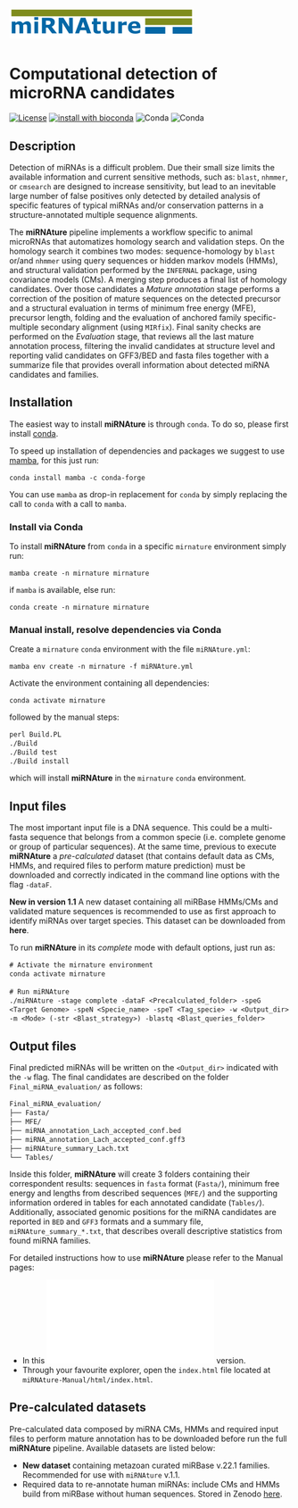![miRNAture](https://github.com/Bierinformatik/miRNAture/blob/main/mirnature_logo.png "miRNAture") 
=========
# Computational detection of microRNA candidates
[![License](https://img.shields.io/github/license/cavelandiah/miRNAture_v1)](https://github.com/cavelandiah/miRNAture_v1)
[![install with bioconda](https://img.shields.io/badge/install%20with-bioconda-brightgreen.svg?style=flat)](http://bioconda.github.io/recipes/mirnature/README.html)
![Conda](https://img.shields.io/conda/v/bioconda/mirnature)
![Conda](https://img.shields.io/conda/dn/bioconda/mirnature)

## Description

Detection of miRNAs is a difficult problem. Due their small size limits the
available information and current sensitive methods, such as: `blast`, `nhmmer`,
or `cmsearch` are designed to increase sensitivity, but lead to an inevitable
large number of false positives only detected by detailed analysis of specific
features of typical miRNAs and/or conservation patterns in a structure-annotated
multiple sequence alignments.

The **miRNAture** pipeline implements a workflow specific to animal microRNAs
that automatizes homology search and validation steps.
On the homology search it combines two modes: sequence-homology by `blast` or/and 
`nhmmer` using query sequences or hidden markov models (HMMs), and structural 
validation performed by the `INFERNAL` package, using covariance models (CMs).
A merging step produces a final list of homology candidates. Over those
candidates a _Mature annotation_ stage performs a correction of the position of
mature sequences on the detected precursor and a structural evaluation 
in terms of minimum free energy (MFE), precursor length, folding and the
evaluation of anchored family specific-multiple secondary alignment 
(using `MIRfix`). Final sanity checks are performed on the _Evaluation_ stage, 
that reviews all the last mature annotation process, filtering the invalid candidates 
at structure level and reporting valid candidates on GFF3/BED and fasta files 
together with a summarize file that provides overall information about detected
miRNA candidates and families.

## Installation

The easiest way to install **miRNAture** is through `conda`. To do so, please first install
[conda](https://docs.conda.io/projects/conda/en/latest/user-guide/install/).

To speed up installation of dependencies and packages we suggest to use
[mamba](https://github.com/mamba-org/mamba), for this just run:

```
conda install mamba -c conda-forge
```

You can use `mamba` as drop-in replacement for `conda` by simply replacing the
call to `conda` with a call to `mamba`.


### Install via Conda

To install **miRNAture** from `conda` in a specific `mirnature` environment
simply run:

```
mamba create -n mirnature mirnature
```

if `mamba` is available, else run:

```
conda create -n mirnature mirnature
```

### Manual install, resolve dependencies via Conda

Create a `mirnature` `conda` environment with the file `miRNAture.yml`:

```
mamba env create -n mirnature -f miRNAture.yml
```

Activate the environment containing all dependencies:

```
conda activate mirnature
```

followed by the manual steps:

```
perl Build.PL
./Build
./Build test
./Build install
```

which will install **miRNAture** in the `mirnature` `conda` environment.


## Input files

The most important input file is a DNA sequence. This could be a multi-fasta 
sequence that belongs from a common specie (i.e. complete genome or group of 
particular sequences). At the same time, previous to execute **miRNAture** a
_pre-calculated_ dataset (that contains default data as CMs, HMMs, and required 
files to perform mature prediction) must be downloaded and correctly indicated
in the command line options with the flag `-dataF`. 

**New in version 1.1**
A new dataset containing all miRBase HMMs/CMs and validated mature sequences is
recommended to use as first approach to identify miRNAs over target species.
This dataset can be downloaded from **here**.

To run **miRNAture** in its _complete_ mode with default options, just run as:

```
# Activate the mirnature environment
conda activate mirnature

# Run miRNAture
./miRNAture -stage complete -dataF <Precalculated_folder> -speG <Target Genome> -speN <Specie_name> -speT <Tag_specie> -w <Output_dir> -m <Mode> (-str <Blast_strategy>) -blastq <Blast_queries_folder> 
```

## Output files

Final predicted miRNAs will be written on the `<Output_dir>` indicated with the `-w` flag.
The final candidates are described on the folder `Final_miRNA_evaluation/` as
follows:
```
Final_miRNA_evaluation/
├── Fasta/
├── MFE/
├── miRNA_annotation_Lach_accepted_conf.bed
├── miRNA_annotation_Lach_accepted_conf.gff3
├── miRNAture_summary_Lach.txt
└── Tables/
```

Inside this folder, **miRNAture** will create 3 folders containing their
correspondent results: sequences in `fasta` format (`Fasta/`), minimum free
energy and lengths from described sequences (`MFE/`) and the supporting
information ordered in tables for each annotated candidate (`Tables/`).
Additionally, associated genomic positions for the miRNA candidates are reported
in `BED` and `GFF3` formats and a summary file, `miRNAture_summary_*.txt`, that
describes overall descriptive statistics from found miRNA families. 

For detailed instructions how to use **miRNAture** please refer to the Manual pages:

* In this ![PDF](miRNAture-Manual/latex/mirnature.pdf) version.
* Through your favourite explorer, open the `index.html` file located at
  `miRNAture-Manual/html/index.html`.

## Pre-calculated datasets

Pre-calculated data composed by miRNA CMs, HMMs and required input files to
perform mature annotation has to be downloaded before run the full **miRNAture**
pipeline. Available datasets are listed below:

- **New dataset** containing metazoan curated miRBase v.22.1 families.
  Recommended for use with `miRNAture` v.1.1. 
- Required data to re-annotate human miRNAs: include CMs and HMMs build from
  miRBase without human sequences. Stored in Zenodo
  [here](https://zenodo.org/record/4531376#.YCQS8EMo_ys).
